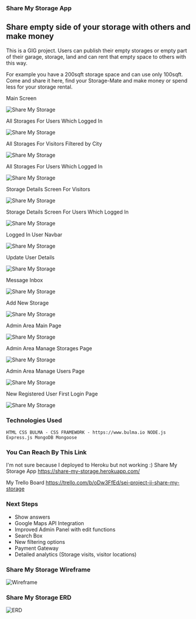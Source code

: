 ### Share My Storage App
## Share empty side of your storage with others and make money

This is a GIG project. Users can publish their empty storages or empty part of their garage, storage, land and can rent that empty space to others with this way.

For example you have a 200sqft storage space and can use only 100sqft. Come and share it here, find your Storage-Mate and make money or spend less for your storage rental.

Main Screen

![Share My Storage](https://i.imgur.com/1YbNBdX.png)

All Storages For Users Which Logged In

![Share My Storage](https://i.imgur.com/kmDmfOq.png)

All Storages For Visitors Filtered by City

![Share My Storage](https://i.imgur.com/m7zRnAN.png)

All Storages For Users Which Logged In

![Share My Storage](https://i.imgur.com/I3pQRc8.png)

Storage Details Screen For Visitors

![Share My Storage](https://i.imgur.com/WxwuEtS.png)

Storage Details Screen For Users Which Logged In

![Share My Storage](https://i.imgur.com/1YbNBdX.png)

Logged In User Navbar

![Share My Storage](https://i.imgur.com/ThjAZBM.png)

Update User Details

![Share My Storage](https://i.imgur.com/t3l2iQ0.png)

Message Inbox

![Share My Storage](https://i.imgur.com/qKBbWbU.png)

Add New Storage

![Share My Storage](https://i.imgur.com/Lhxv777.png)

Admin Area Main Page

![Share My Storage](https://i.imgur.com/UeMTbXU.png)

Admin Area Manage Storages Page

![Share My Storage](https://i.imgur.com/bUccjcn.png)

Admin Area Manage Users Page

![Share My Storage](https://i.imgur.com/4qdm9J3.png)

New Registered User First Login Page

![Share My Storage](https://i.imgur.com/QAQAsMD.png)

### Technologies Used

`HTML
CSS
BULMA - CSS FRAMEWORK - https://www.bulma.io
NODE.js
Express.js
MongoDB
Mongoose`


### You Can Reach By This Link

I'm not sure because I deployed to Heroku but not working :)
Share My Storage App <https://share-my-storage.herokuapp.com/>

My Trello Board <https://trello.com/b/oDw3FfEd/sei-project-ii-share-my-storage>

### Next Steps

<ul>
<li>Show answers</li>
<li>Google Maps API Integration</li>
<li>Improved Admin Panel with edit functions</li>
<li>Search Box</li>
<li>New filtering options</li>
<li>Payment Gateway</li>
<li>Detailed analytics (Storage visits, visitor locations)</li>
</ul>


### Share My Storage Wireframe
![Wireframe](https://i.imgur.com/nwTBPhq.png)


### Share My Storage ERD
![ERD](https://i.imgur.com/1RB46Vb.png)

